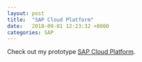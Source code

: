 ```yaml
---
layout: post
title:  "SAP Cloud Platform"
date:   2018-09-01 12:23:32 +0000
categories: SAP
---
```


Check out my prototype [SAP Cloud Platform].

[SAP Cloud Platform]: https://flpportal-p2000472024trial.dispatcher.hanatrial.ondemand.com/sites?siteId=266c9cf3-1a44-4f6e-af0c-b8be4f8dbd9b&evictCache=true#page1-Display
